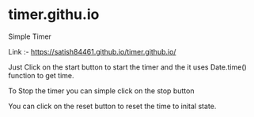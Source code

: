 # timer.githu.io

Simple Timer

Link :- https://satish84461.github.io/timer.github.io/

Just Click on the start button to start the timer and the it uses Date.time() function to get time.

To Stop the timer you can simple click on the stop button

You can click on the reset button to reset the time to inital state.
